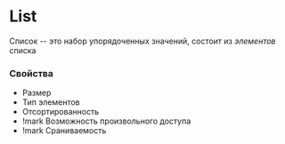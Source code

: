 # List

Список -- это набор упорядоченных значений, состоит из *элементов* списка

### Свойства
- Размер
- Тип элементов
- Отсортированность
- !mark[](q) Возможность произвольного доступа
- !mark[](q) Сраниваемость 